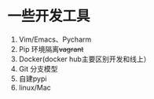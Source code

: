 # 一些开发工具

1. Vim/Emacs、Pycharm
2. Pip 环境隔离~~vagrant~~
3. Docker(docker hub主要区别开发和线上）
4. Git 分支模型
5. 自建pypi
6. linux/Mac


